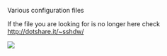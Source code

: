 Various configuration files

If the file you are looking for is no longer here check http://dotshare.it/~sshdw/

![](http://i.imgur.com/3EUsSWg.png)
